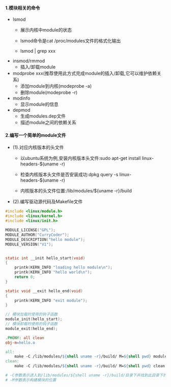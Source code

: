 #### 1.模块相关的命令
- lsmod
    - 展示内核中module的状态
    - lsmod命令是cat /proc/modules文件的格式化输出

    - lsmod | grep xxx
- insmod/rmmod
    - 插入/卸载module
- modprobe xxx(推荐使用此方式完成module的插入/卸载,它可以维护依赖关系)
    - 添加module到内核(modeprobe -a)
    - 删除module(modeprobe -r)
- modinfo
    - 显示module的信息
- depmod
    - 生成modules.dep文件
    - 描述module之间的依赖关系

#### 2.编写一个简单的module文件
- (1).对应内核版本的头文件
    - 以ubuntu系统为例,安装内核版本头文件:sudo apt-get install linux-headers-$(uname -r)
    - 检查内核版本头文件是否安装成功:dpkg query -s linux-headers-$(uname -r)
    
    - 内核版本的头文件位置:/lib/modules/${uname -r}/build
- (2).编写驱动源代码及Makefile文件
```c
#include <linux/module.h>
#include <linux/kernel.h>
#include <linux/init.h>

MODULE_LICENSE("GPL");
MODULE_AUTHOR("CurryCoder");
MODULE_DESCRIPTION("hello module");
MODULE_VERSION("V1");


static int __init hello_start(void)
{
    printk(KERN_INFO "loading hello module\n");
    printk(KERN_INFO "hello world\n");
    return 0;
}

static void __exit hello_end(void) 
{
    printk(KERN_INFO "exit module");
}

// 模块加载时使用的钩子函数
module_init(hello_start);
// 模块卸载时使用的钩子函数
module_exit(hello_end);
```


```Makefile
.PHONY: all clean
obj-m=hello.o

all:
	make -C /lib/modules/${shell uname -r}/build/ M=${shell pwd} modules
clean:
	make -C /lib/modules/${shell uname -r}/build/ M=${shell pwd} clean

# -C参数表示进入到/lib/modules/${shell uname -r}/build/目录下并找到此目录下的Makefile文件
# -M参数表示构建模块的位置
```